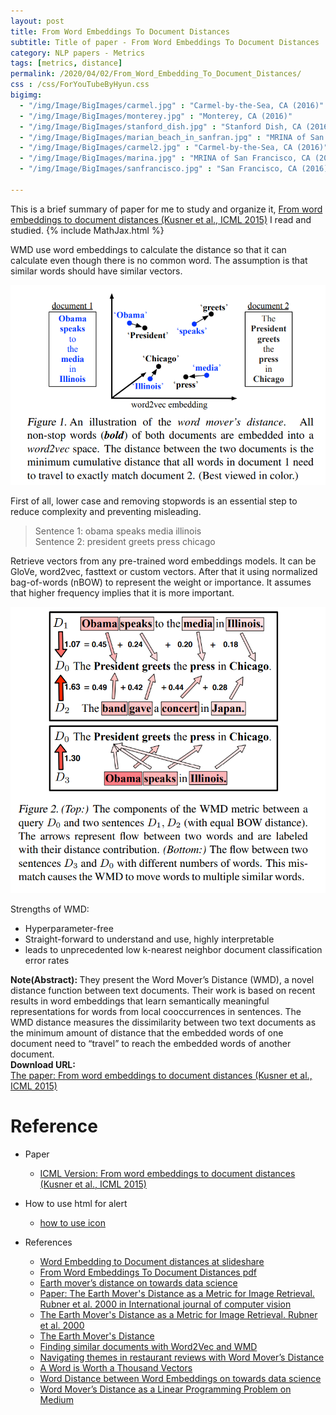 ```yaml
---
layout: post
title: From Word Embeddings To Document Distances
subtitle: Title of paper - From Word Embeddings To Document Distances
category: NLP papers - Metrics
tags: [metrics, distance]
permalink: /2020/04/02/From_Word_Embedding_To_Document_Distances/
css : /css/ForYouTubeByHyun.css
bigimg: 
  - "/img/Image/BigImages/carmel.jpg" : "Carmel-by-the-Sea, CA (2016)"
  - "/img/Image/BigImages/monterey.jpg" : "Monterey, CA (2016)"
  - "/img/Image/BigImages/stanford_dish.jpg" : "Stanford Dish, CA (2016)"
  - "/img/Image/BigImages/marian_beach_in_sanfran.jpg" : "MRINA of San Francisco, CA (2016)"
  - "/img/Image/BigImages/carmel2.jpg" : "Carmel-by-the-Sea, CA (2016)"
  - "/img/Image/BigImages/marina.jpg" : "MRINA of San Francisco, CA (2016)"
  - "/img/Image/BigImages/sanfrancisco.jpg" : "San Francisco, CA (2016)"
  
---
```


This is a brief summary of paper for me to study and organize it, [From word embeddings to document distances (Kusner et al., ICML 2015)](https://dl.acm.org/doi/10.5555/3045118.3045221) I read and studied. 
{% include MathJax.html %}

WMD use word embeddings to calculate the distance so that it can calculate even though there is no common word. The assumption is that similar words should have similar vectors.

![Captured from Kusner et al. publication](/img/Image/NaturalLanguageProcessing/NLPLabs/Paper_Investigation/Metrics/2020-04-02-From_Word_Embedding_To_Document_Distances/Dist1.PNG)

First of all, lower case and removing stopwords is an essential step to reduce complexity and preventing misleading.

> Sentence 1: obama speaks media illinois  
> Sentence 2: president greets press chicago  

Retrieve vectors from any pre-trained word embeddings models. It can be GloVe, word2vec, fasttext or custom vectors. After that it using normalized bag-of-words (nBOW) to represent the weight or importance. It assumes that higher frequency implies that it is more important.

![Captured from Kusner et al. publication](/img/Image/NaturalLanguageProcessing/NLPLabs/Paper_Investigation/Metrics/2020-04-02-From_Word_Embedding_To_Document_Distances/Dist2.PNG)

Strengths of WMD:
 
  - Hyperparameter-free
  - Straight-forward to understand and use, highly interpretable
  - leads to unprecedented low k-nearest neighbor document classification error rates


<div class="alert alert-info" role="alert"><i class="fa fa-info-circle"></i> <b>Note(Abstract): </b>
They present the Word Mover’s Distance (WMD), a novel distance function between text documents. Their work is based on recent results in word embeddings that learn semantically meaningful representations for words from local cooccurrences in sentences. The WMD distance
measures the dissimilarity between two text documents as the minimum amount of distance that the embedded words of one document need to
“travel” to reach the embedded words of another document. 
</div>
    
<div class="alert alert-success" role="alert"><i class="fa fa-paperclip fa-lg"></i> <b>Download URL: </b><br>
  <a href="https://dl.acm.org/doi/10.5555/3045118.304522">The paper: From word embeddings to document distances (Kusner et al., ICML 2015)</a>
</div>

# Reference 

- Paper 
  - [ICML Version: From word embeddings to document distances (Kusner et al., ICML 2015)](https://dl.acm.org/doi/10.5555/3045118.3045221)
  
  
- How to use html for alert
  - [how to use icon](http://idratherbewriting.com/documentation-theme-jekyll/mydoc_icons.html)
  
- References
  - [Word Embedding to Document distances at slideshare](https://www.slideshare.net/GaneshBorle/word-embedding-to-document-distances)
  - [From Word Embeddings To Document Distances pdf](https://stat.snu.ac.kr/idea/seminar/20180426/RNN_tex.pdf)
  - [Earth mover’s distance on towards data science](https://towardsdatascience.com/earth-movers-distance-68fff0363ef2)
  - [Paper: The Earth Mover's Distance as a Metric for Image Retrieval. Rubner et al. 2000 in International journal of computer vision](http://robotics.stanford.edu/~rubner/papers/rubnerIjcv00.pdf)
  - [The Earth Mover's Distance as a Metric for Image Retrieval. Rubner et al. 2000](https://www.cs.cmu.edu/~efros/courses/LBMV07/Papers/rubner-jcviu-00.pdf)
  - [The Earth Mover's Distance](http://homepages.inf.ed.ac.uk/rbf/CVonline/LOCAL_COPIES/RUBNER/emd.htm)
  - [Finding similar documents with Word2Vec and WMD](https://markroxor.github.io/gensim/static/notebooks/WMD_tutorial.html)
  - [Navigating themes in restaurant reviews with Word Mover’s Distance](http://tech.opentable.com/2015/08/11/navigating-themes-in-restaurant-reviews-with-word-movers-distance/)
  - [A Word is Worth a Thousand Vectors](https://multithreaded.stitchfix.com/blog/2015/03/11/word-is-worth-a-thousand-vectors/)
  - [Word Distance between Word Embeddings on towards data science](https://towardsdatascience.com/word-distance-between-word-embeddings-cc3e9cf1d632)
  - [Word Mover’s Distance as a Linear Programming Problem on Medium](https://medium.com/@stephenhky/word-movers-distance-as-a-linear-programming-problem-6b0c2658592e)



























